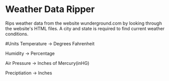 # Weather Data Ripper
Rips weather data from the website wunderground.com by looking through the website's HTML files. A city and state is required to find 
current weather conditions.

#Units
Temperature -> Degrees Fahrenheit

Humidity -> Percentage

Air Pressure -> Inches of Mercury(inHG)

Preciptiation -> Inches
